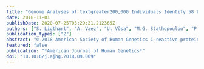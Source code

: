 ```yaml
---
title: "Genome Analyses of textgreater200,000 Individuals Identify 58 Loci for Chronic Inflammation and Highlight Pathways that Link Inflammation and Complex Disorders"
date: 2018-11-01
publishDate: 2020-07-25T05:29:21.212365Z
authors: ["S. Ligthart", "A. Vaez", "U. Võsa", "M.G. Stathopoulou", "P.S. de Vries", "B.P. Prins", "P.J. Van der Most", "T. Tanaka", "E. Naderi", "L.M. Rose", "Y. Wu", "R. Karlsson", "M. Barbalic", "H. Lin", "R. Pool", "G. Zhu", "A. Macé", "C. Sidore", "S. Trompet", "M. Mangino", "M. Sabater-Lleal", "J.P. Kemp", "A. Abbasi", "T. Kacprowski", "N. Verweij", "A.V. Smith", "T. Huang", "C. Marzi", "M.F. Feitosa", "K.K. Lohman", "M.E. Kleber", "Y. Milaneschi", "C. Mueller", "M. Huq", "E. Vlachopoulou", "L.P. Lyytikäinen", "C. Oldmeadow", "J. Deelen", "M. Perola", "J.H. Zhao", "B. Feenstra", "B.Z. Alizadeh", "H.M. Boezen", "L. Franke", "P. van der Harst", "G. Navis", "M. Rots", "H. Snieder", "M. Swertz", "B.H.R. Wolffenbuttel", "C. Wijmenga", "M. Amini", "E. Benjamin", "D.I. Chasman", "A. Dehghan", "T.S. Ahluwalia", "J. Meigs", "R. Tracy", "J. Bis", "G. Eiriksdottir", "N. Pankratz", "M. Gross", "A. Rainer", "J.G. Wilson", "B.M. Psaty", "J. Dupuis", "B. Prins", "U. Vaso", "M. Stathopoulou", "L. Franke", "T. Lehtimaki", "W. Koenig", "Y. Jamshidi", "S. Siest", "A.G. Uitterlinden", "M. Abdollahi", "R. Schnabel", "U.M. Schick", "I.M. Nolte", "A. Kraja", "Y.H. Hsu", "D.S. Tylee", "A. Zwicker", "R. Uher", "G. Davey-Smith", "A.C. Morrison", "A. Hicks", "C.M. van Duijn", "C. Ward-Caviness", "E. Boerwinkle", "J. Rotter", "K. Rice", "L. Lange", "M. Perola", "E. de Geus", "A.P. Morris"]
publication_types: ["2"]
abstract: "© 2018 American Society of Human Genetics C-reactive protein (CRP) is a sensitive biomarker of chronic low-grade inflammation and is associated with multiple complex diseases. The genetic determinants of chronic inflammation remain largely unknown, and the causal role of CRP in several clinical outcomes is debated. We performed two genome-wide association studies (GWASs), on HapMap and 1000 Genomes imputed data, of circulating amounts of CRP by using data from 88 studies comprising 204,402 European individuals. Additionally, we performed in silico functional analyses and Mendelian randomization analyses with several clinical outcomes. The GWAS meta-analyses of CRP revealed 58 distinct genetic loci (p textless 5 × 10−8). After adjustment for body mass index in the regression analysis, the associations at all except three loci remained. The lead variants at the distinct loci explained up to 7.0% of the variance in circulating amounts of CRP. We identified 66 gene sets that were organized in two substantially correlated clusters, one mainly composed of immune pathways and the other characterized by metabolic pathways in the liver. Mendelian randomization analyses revealed a causal protective effect of CRP on schizophrenia and a risk-increasing effect on bipolar disorder. Our findings provide further insights into the biology of inflammation and could lead to interventions for treating inflammation and its clinical consequences."
featured: false
publication: "*American Journal of Human Genetics*"
doi: "10.1016/j.ajhg.2018.09.009"
---
```


